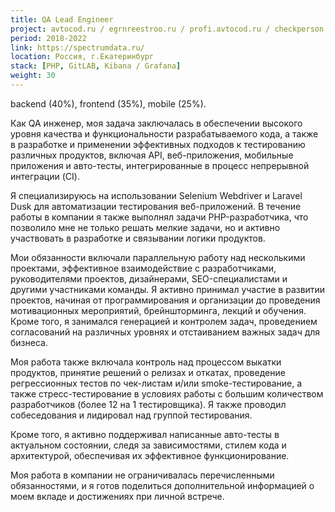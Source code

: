 ```yaml
---
title: QA Lead Engineer
project: avtocod.ru / egrnreestroo.ru / profi.avtocod.ru / checkperson.ru и пр.
period: 2018-2022
link: https://spectrumdata.ru/
location: Россия, г.Екатеринбург
stack: [PHP, GitLAB, Kibana / Grafana]
weight: 30
---
```


backend (40%), frontend (35%), mobile (25%).

Как QA инженер, моя задача заключалась в обеспечении высокого уровня качества и функциональности разрабатываемого кода, а также в разработке и применении эффективных подходов к тестированию различных продуктов, включая API, веб-приложения, мобильные приложения и авто-тесты, интегрированные в процесс непрерывной интеграции (CI).

Я специализируюсь на использовании Selenium Webdriver и Laravel Dusk для автоматизации тестирования веб-приложений. В течение работы в компании я также выполнял задачи PHP-разработчика, что позволило мне не только решать мелкие задачи, но и активно участвовать в разработке и связывании логики продуктов.

Мои обязанности включали параллельную работу над несколькими проектами, эффективное взаимодействие с разработчиками, руководителями проектов, дизайнерами, SEO-специалистами и другими участниками команды. Я активно принимал участие в развитии проектов, начиная от программирования и организации до проведения мотивационных мероприятий, брейншторминга, лекций и обучения. Кроме того, я занимался генерацией и контролем задач, проведением согласований на различных уровнях и отстаиванием важных задач для бизнеса.

Моя работа также включала контроль над процессом выкатки продуктов, принятие решений о релизах и откатах, проведение регрессионных тестов по чек-листам и/или smoke-тестирование, а также стресс-тестирование в условиях работы с большим количеством разработчиков (более 12 на 1 тестировщика). Я также проводил собеседования и лидировал над группой тестирования.

Кроме того, я активно поддерживал написанные авто-тесты в актуальном состоянии, следя за зависимостями, стилем кода и архитектурой, обеспечивая их эффективное функционирование.

Моя работа в компании не ограничивалась перечисленными обязанностями, и я готов поделиться дополнительной информацией о моем вкладе и достижениях при личной встрече.